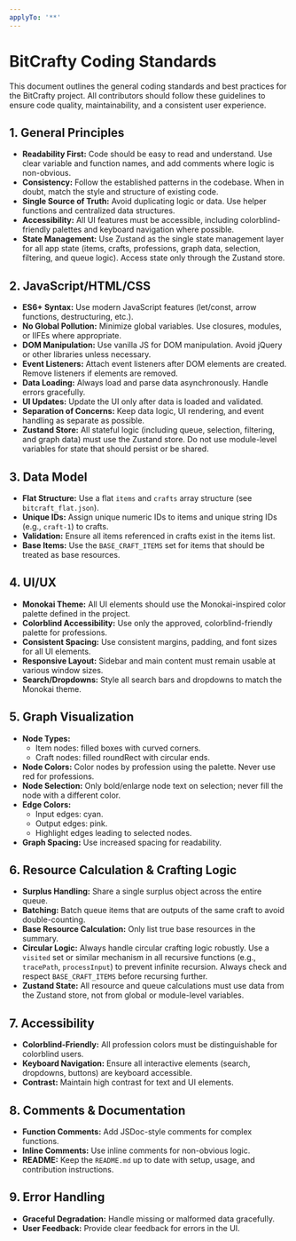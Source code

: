 ```yaml
---
applyTo: '**'
---
```


# BitCrafty Coding Standards

This document outlines the general coding standards and best practices for the BitCrafty project. All contributors should follow these guidelines to ensure code quality, maintainability, and a consistent user experience.

## 1. General Principles
- **Readability First:** Code should be easy to read and understand. Use clear variable and function names, and add comments where logic is non-obvious.
- **Consistency:** Follow the established patterns in the codebase. When in doubt, match the style and structure of existing code.
- **Single Source of Truth:** Avoid duplicating logic or data. Use helper functions and centralized data structures.
- **Accessibility:** All UI features must be accessible, including colorblind-friendly palettes and keyboard navigation where possible.
- **State Management:** Use Zustand as the single state management layer for all app state (items, crafts, professions, graph data, selection, filtering, and queue logic). Access state only through the Zustand store.

## 2. JavaScript/HTML/CSS
- **ES6+ Syntax:** Use modern JavaScript features (let/const, arrow functions, destructuring, etc.).
- **No Global Pollution:** Minimize global variables. Use closures, modules, or IIFEs where appropriate.
- **DOM Manipulation:** Use vanilla JS for DOM manipulation. Avoid jQuery or other libraries unless necessary.
- **Event Listeners:** Attach event listeners after DOM elements are created. Remove listeners if elements are removed.
- **Data Loading:** Always load and parse data asynchronously. Handle errors gracefully.
- **UI Updates:** Update the UI only after data is loaded and validated.
- **Separation of Concerns:** Keep data logic, UI rendering, and event handling as separate as possible.
- **Zustand Store:** All stateful logic (including queue, selection, filtering, and graph data) must use the Zustand store. Do not use module-level variables for state that should persist or be shared.

## 3. Data Model
- **Flat Structure:** Use a flat `items` and `crafts` array structure (see `bitcraft_flat.json`).
- **Unique IDs:** Assign unique numeric IDs to items and unique string IDs (e.g., `craft-1`) to crafts.
- **Validation:** Ensure all items referenced in crafts exist in the items list.
- **Base Items:** Use the `BASE_CRAFT_ITEMS` set for items that should be treated as base resources.

## 4. UI/UX
- **Monokai Theme:** All UI elements should use the Monokai-inspired color palette defined in the project.
- **Colorblind Accessibility:** Use only the approved, colorblind-friendly palette for professions.
- **Consistent Spacing:** Use consistent margins, padding, and font sizes for all UI elements.
- **Responsive Layout:** Sidebar and main content must remain usable at various window sizes.
- **Search/Dropdowns:** Style all search bars and dropdowns to match the Monokai theme.

## 5. Graph Visualization
- **Node Types:**
  - Item nodes: filled boxes with curved corners.
  - Craft nodes: filled roundRect with circular ends.
- **Node Colors:** Color nodes by profession using the palette. Never use red for professions.
- **Node Selection:** Only bold/enlarge node text on selection; never fill the node with a different color.
- **Edge Colors:**
  - Input edges: cyan.
  - Output edges: pink.
  - Highlight edges leading to selected nodes.
- **Graph Spacing:** Use increased spacing for readability.

## 6. Resource Calculation & Crafting Logic
- **Surplus Handling:** Share a single surplus object across the entire queue.
- **Batching:** Batch queue items that are outputs of the same craft to avoid double-counting.
- **Base Resource Calculation:** Only list true base resources in the summary.
- **Circular Logic:** Always handle circular crafting logic robustly. Use a `visited` set or similar mechanism in all recursive functions (e.g., `tracePath`, `processInput`) to prevent infinite recursion. Always check and respect `BASE_CRAFT_ITEMS` before recursing further.
- **Zustand State:** All resource and queue calculations must use data from the Zustand store, not from global or module-level variables.

## 7. Accessibility
- **Colorblind-Friendly:** All profession colors must be distinguishable for colorblind users.
- **Keyboard Navigation:** Ensure all interactive elements (search, dropdowns, buttons) are keyboard accessible.
- **Contrast:** Maintain high contrast for text and UI elements.

## 8. Comments & Documentation
- **Function Comments:** Add JSDoc-style comments for complex functions.
- **Inline Comments:** Use inline comments for non-obvious logic.
- **README:** Keep the `README.md` up to date with setup, usage, and contribution instructions.

## 9. Error Handling
- **Graceful Degradation:** Handle missing or malformed data gracefully.
- **User Feedback:** Provide clear feedback for errors in the UI.

